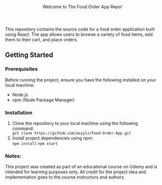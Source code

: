 <body>
    <header>Welcome to The Food Order App Repo!</header>
    <p>This repository contains the source code for a food order application built using React. The app allows users to
        browse a variety of food items, add them to their cart, and place orders. </p>
    <section id="getting-started">
        <h2>Getting Started</h2>
        <h3>Prerequisites</h3>
        <p>Before running the project, ensure you have the following installed on your local machine:</p>
        <ul>
            <li>Node.js</li>
            <li>npm (Node Package Manager)</li>
        </ul>
        <h3>Installation</h3>
        <ol>
            <li>Clone the repository to your local machine using the following command:</li>
            <code>git clone https://github.com/asyylz/Food-Order-App.git</code>
            <li>Install project dependencies using npm:</li>
            <code>npm install</code>
            <code>npm start</code>
        </ol>
    </section>
    <section>
        <strong>
            <h3>Notes:</h3>
        </strong>
        This project was created as part of an educational course on Udemy and is intended for learning purposes only.
        All credit for the project idea and implementation goes to the course instructors and authors.
    </section>
</body>